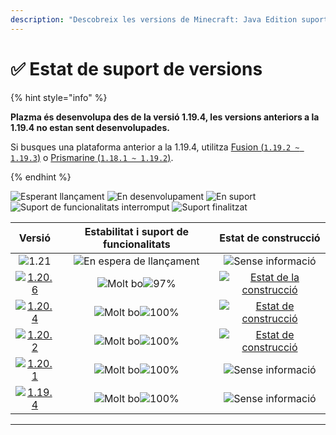 ```yaml
---
description: "Descobreix les versions de Minecraft: Java Edition suportades a Plazma."
---
```


# ✅ Estat de suport de versions

{% hint style="info" %}

**Plazma és desenvolupa des de la versió 1.19.4, les versions anteriors a la 1.19.4 no estan sent desenvolupades.**

Si busques una plataforma anterior a la 1.19.4, utilitza [Fusion (`1.19.2 ~ 1.19.3`)](https://github.com/RuinedTechnologyUnify/Fusion) o [Prismarine (`1.18.1 ~ 1.19.2`)](https://github.com/PrismarineTeam/Prismarine).

{% endhint %}

[wtr]: <https://badge.plazmamc.org/0/En espera de llançament>
[idv]: <https://badge.plazmamc.org/1/En desenvolupament>
[atv]: <https://badge.plazmamc.org/2/En suport>
[fse]: <https://badge.plazmamc.org/6/Suport de funcionalitats interromput>
[eol]: <https://badge.plazmamc.org/4/Suport finalitzat>
[ukn]: https://badge.plazmamc.org/0/Sense%20informació
[vgd]: https://badge.plazmamc.org/1/Molt%20bo
[mid]: https://badge.plazmamc.org/6/Normal
[100]: https://badge.plazmamc.org/percent/100

![Esperant llançament][wtr] ![En desenvolupament][idv] ![En suport][atv] ![Suport de funcionalitats interromput][fse] ![Suport finalitzat][eol]

|                                       Versió                                      |         Estabilitat    i    suport de funcionalitats         |                                               Estat de construcció                                               |
| :-------------------------------------------------------------------------------: | :----------------------------------------------------------: | :--------------------------------------------------------------------------------------------------------------: |
|                     ![1.21](https://badge.plazmamc.org/0/1.21)                    |                ![En espera de llançament][wtr]               |                                             ![Sense informació](ukn)                                             |
| [![1.20.6](https://badge.plazmamc.org/2/1.20.6)](https://git.plazmamc.org/1.20.6) | ![Molt bo][vgd]![97%](https://badge.plazmamc.org/percent/97) | [![Estat de la construcció](https://build.plazmamc.org/1.20.6)](https://build.plazmamc.org/1.20.6?redirect=true) |
| [![1.20.4](https://badge.plazmamc.org/6/1.20.4)](https://git.plazmamc.org/1.20.4) |                  ![Molt bo][vgd]![100%][100]                 |   [![Estat de construcció](https://build.plazmamc.org/1.20.4)](https://build.plazmamc.org/1.20.4?redirect=true)  |
| [![1.20.2](https://badge.plazmamc.org/4/1.20.2)](https://git.plazmamc.org/1.20.2) |                  ![Molt bo][vgd]![100%][100]                 |   [![Estat de construcció](https://build.plazmamc.org/1.20.2)](https://build.plazmamc.org/1.20.2?redirect=true)  |
| [![1.20.1](https://badge.plazmamc.org/4/1.20.1)](https://git.plazmamc.org/1.20.1) |                  ![Molt bo][vgd]![100%][100]                 |                                             ![Sense informació][ukn]                                             |
| [![1.19.4](https://badge.plazmamc.org/4/1.19.4)](https://git.plazmamc.org/1.19.4) |                  ![Molt bo][vgd]![100%][100]                 |                                             ![Sense informació][ukn]                                             |

***
